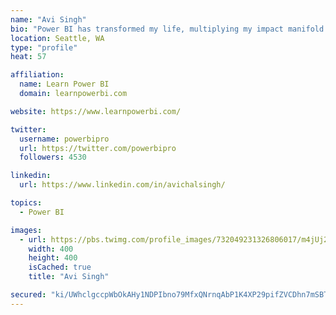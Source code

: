 ```yaml
---
name: "Avi Singh"
bio: "Power BI has transformed my life, multiplying my impact manifold. Now I am on a mission to spread the word and share the knowledge"
location: Seattle, WA
type: "profile"
heat: 57

affiliation:
  name: Learn Power BI
  domain: learnpowerbi.com

website: https://www.learnpowerbi.com/

twitter:
  username: powerbipro
  url: https://twitter.com/powerbipro
  followers: 4530

linkedin:
  url: https://www.linkedin.com/in/avichalsingh/

topics:
  - Power BI

images:
  - url: https://pbs.twimg.com/profile_images/732049231326806017/m4jUj2Lu_400x400.jpg
    width: 400
    height: 400
    isCached: true
    title: "Avi Singh"

secured: "ki/UWhclgccpWbOkAHy1NDPIbno79MfxQNrnqAbP1K4XP29pifZVCDhn7mSBTqdvbCEljAJChLKwUgHw3LLXZXgJ8UCTiZ3c4dpDtpXK2ipkh1d2vnRLZDkhQ9EouQg5g+vwPCC1J7uCA1T+3sagnyjEvzz9R1na6VoOZjW5GH4xDKCCtqZbE3b+gi+BJOlvr5DtwnkMeMws7SNn0Nqvy5UAfLdV8Yx3PYmqQY+dp+5XxGzIFxb8ts4RctIWWedr8/AqiIbwK6oOM8QoGLEvIw1apaCIB2rj1VuFsof79g+SS2DeH+JPUAj0grP+o83JG5Syl2G0wU1uPFj//OKnYYO+TnU/Cb1FmGgUzXbcYbL1Up40L6gs0OFF0HQu27ZQLZnqiC41kY6D8KeLayZR8U2gfvcYPoPC93U3nmwNIeE=;Dto5x/xLpNPaff3rX6XuKA=="
---
```


